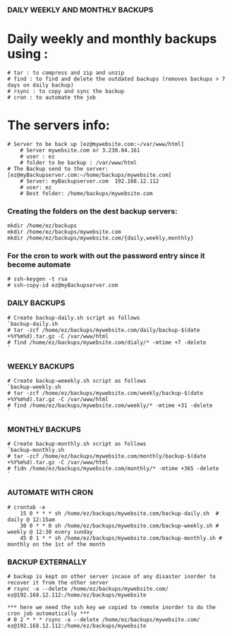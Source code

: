 ### DAILY WEEKLY AND MONTHLY BACKUPS
# Daily weekly and monthly backups using :
	# tar : to compress and zip and unzip
	# find : to find and delete the outdated backups (removes backups > 7 days on daily backup) 
	# rsync : to copy and sync the backup
	# cron : to automate the job

# The servers info:
	# Server to be back up [ez@mywebsite.com:~/var/www/html]
		# Server mywebsite.com or 3.230.84.161
		# user : ez
		# folder to be backup : /var/www/html
	# The Backup send to the server: [ez@myBackupserver.com:~/home/backups/mywebsite.com]
		# Server: myBackupserver.com  192.168.12.112
		# user: ez	
		# Dest folder: /home/backups/mywebsite.com



### Creating the folders on the dest backup servers:
	mkdir /home/ez/backups
	mkdir /home/ez/backups/mywebsite.com
	mkdir /home/ez/backups/mywebsite.com/{daily,weekly,monthly}

### For the cron to work with out the password entry since it become automate
	# ssh-keygen -t rsa
	# ssh-copy-id ez@myBackupserver.com

### DAILY BACKUPS
    # Create backup-daily.sh script as follows 
	`backup-daily.sh
	# tar -zcf /home/ez/backups/mywebsite.com/daily/backup-$(date +%Y%m%d).tar.gz -C /var/www/html
	# find /home/ez/backups/mywebsite.com/dialy/* -mtime +7 -delete
	`
### WEEKLY BACKUPS
    # Create backup-weeekly.sh script as follows 
	`backup-weekly.sh
	# tar -zcf /home/ez/backups/mywebsite.com/weekly/backup-$(date +%Y%m%d).tar.gz -C /var/www/html
	# find /home/ez/backups/mywebsite.com/weekly/* -mtime +31 -delete
	`

### MONTHLY BACKUPS
    # Create backup-monthly.sh script as follows 
	`backup-monthly.sh
	# tar -zcf /home/ez/backups/mywebsite.com/monthly/backup-$(date +%Y%m%d).tar.gz -C /var/www/html
	# fidn /home/ez/backups/mywebsite.com/monthly/* -mtime +365 -delete
	`

### AUTOMATE WITH CRON
	# crontab -e 
		15 0 * * * sh /home/ez/backups/mywebsite.com/backup-daily.sh  # daily @ 12:15am 
		30 0 * * 0 sh /home/ez/backups/mywebsite.com/backup-weekly.sh # weekly @ 12:30 every sunday
		45 0 1 * * sh /home/ez/backups/mywebsite.com/backup-monthly.sh # monthly on the 1st of the month
		


### BACKUP EXTERNALLY
	# backup is kept on other server incase of any disaster inorder to recover it from the other server 
	# rsync -a --delete /home/ez/backups/mywebsite.com/ ez@192.168.12.112:/home/ez/backups/mywebsite

 	*** here we need the ssh key we copied to remote inorder to do the cron job automatically ***	
	# 0 2 * * * rsync -a --delete /home/ez/backups/mywebsite.com/ ez@192.168.12.112:/home/ez/backups/mywebsite


### 

